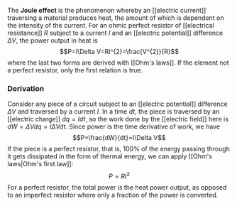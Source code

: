 The **Joule effect** is the phenomenon whereby an [[electric current]] traversing a material produces heat, the amount of which is dependent on the intensity of the current. For an ohmic perfect resistor of [[electrical resistance]] $R$ subject to a current $I$ and an [[electric potential]] difference $\Delta V$,  the power output in heat is
$$P=I\Delta V=RI^{2}=\frac{V^{2}}{R}$$
where the last two forms are derived with [[Ohm's laws]]. If the element not a perfect resistor, only the first relation is true.
### Derivation
Consider any piece of a circuit subject to an [[electric potential]] difference $\Delta V$ and traversed by a current $I$. In a time $dt$, the piece is traversed by an [[electric charge]] $dq=Idt$, so the work done by the [[electric field]] here is $dW=\Delta Vdq=I\Delta Vdt$. Since power is the time derivative of work, we have
$$P=\frac{dW}{dt}=I\Delta V$$
If the piece is a perfect resistor, that is, 100% of the energy passing through it gets dissipated in the form of thermal energy, we can apply [[Ohm's laws|Ohm's first law]]:
$$P=RI^{2}$$
For a perfect resistor, the total power *is* the heat power output, as opposed to an imperfect resistor where only a fraction of the power is converted.
